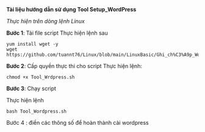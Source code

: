 

**Tài liệu hướng dẫn sử dụng Tool Setup_WordPress**


*Thực hiện trên dòng lệnh Linux*

**Bước 1**: Tải file script
Thực hiện lệnh sau

```
yum install wget -y
wget https://github.com/tuannt76/Linux/blob/main/LinuxBasic/Ghi_ch%C3%A9p_WordPress/Tool_Wordpress.sh
```


**Bước 2**: Cấp quyền thực thi cho script
Thực hiện lệnh:

```
chmod +x Tool_Wrdpress.sh
```

**Bước 3**: Chạy script

Thực hiện lệnh

```
bash Tool_Wordpress.sh
```

Bước 4 : điền các thông số để hoàn thành cài wordpress



